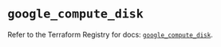 # `google_compute_disk`

Refer to the Terraform Registry for docs: [`google_compute_disk`](https://registry.terraform.io/providers/hashicorp/google/5.26.0/docs/resources/compute_disk).
